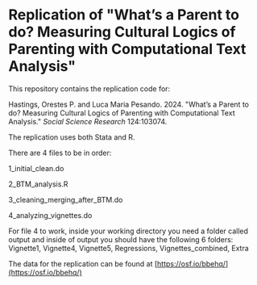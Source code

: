 # Replication of "What’s a Parent to do? Measuring Cultural Logics of Parenting with Computational Text Analysis"

This repository contains the replication code for:

Hastings, Orestes P. and Luca Maria Pesando. 2024. "What’s a Parent to do? Measuring Cultural Logics of Parenting with Computational Text Analysis." *Social Science Research* 124:103074.

The replication uses both Stata and R.

There are 4 files to be in order: 

1_initial_clean.do

2_BTM_analysis.R

3_cleaning_merging_after_BTM.do

4_analyzing_vignettes.do

For file 4 to work, inside your working directory you need a folder called output and inside of output you should have the following 6 folders: Vignette1, Vignette4, Vignette5, Regressions, Vignettes_combined, Extra

The data for the replication can be found at [https://osf.io/bbehq/](https://osf.io/bbehq/)



 
